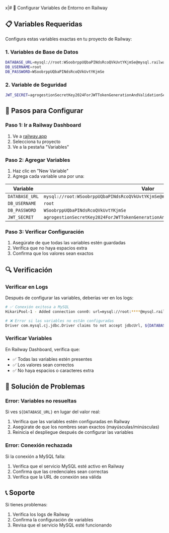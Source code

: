 x|# 🔧 Configurar Variables de Entorno en Railway

## 📋 Variables Requeridas

Configura estas variables exactas en tu proyecto de Railway:

### **1. Variables de Base de Datos**

```bash
DATABASE_URL=mysql://root:WSoobrppUQbaPINdsRcoQVkUvtYKjmSe@mysql.railway.internal:3306/railway
DB_USERNAME=root
DB_PASSWORD=WSoobrppUQbaPINdsRcoQVkUvtYKjmSe
```

### **2. Variable de Seguridad**

```bash
JWT_SECRET=agrogestionSecretKey2024ForJWTTokenGenerationAndValidationSecureAndLongEnough
```

## 🚀 Pasos para Configurar

### **Paso 1: Ir a Railway Dashboard**
1. Ve a [railway.app](https://railway.app)
2. Selecciona tu proyecto
3. Ve a la pestaña "Variables"

### **Paso 2: Agregar Variables**
1. Haz clic en "New Variable"
2. Agrega cada variable una por una:

| Variable | Valor |
|----------|-------|
| `DATABASE_URL` | `mysql://root:WSoobrppUQbaPINdsRcoQVkUvtYKjmSe@mysql.railway.internal:3306/railway` |
| `DB_USERNAME` | `root` |
| `DB_PASSWORD` | `WSoobrppUQbaPINdsRcoQVkUvtYKjmSe` |
| `JWT_SECRET` | `agrogestionSecretKey2024ForJWTTokenGenerationAndValidationSecureAndLongEnough` |

### **Paso 3: Verificar Configuración**
1. Asegúrate de que todas las variables estén guardadas
2. Verifica que no haya espacios extra
3. Confirma que los valores sean exactos

## 🔍 Verificación

### **Verificar en Logs**
Después de configurar las variables, deberías ver en los logs:

```bash
# ✅ Conexión exitosa a MySQL
HikariPool-1 - Added connection conn0: url=mysql://root:****@mysql.railway.internal:3306/railway

# ❌ Error si las variables no están configuradas
Driver com.mysql.cj.jdbc.Driver claims to not accept jdbcUrl, ${DATABASE_URL}
```

### **Verificar Variables**
En Railway Dashboard, verifica que:
- ✅ Todas las variables estén presentes
- ✅ Los valores sean correctos
- ✅ No haya espacios o caracteres extra

## 🚨 Solución de Problemas

### **Error: Variables no resueltas**
Si ves `${DATABASE_URL}` en lugar del valor real:
1. Verifica que las variables estén configuradas en Railway
2. Asegúrate de que los nombres sean exactos (mayúsculas/minúsculas)
3. Reinicia el despliegue después de configurar las variables

### **Error: Conexión rechazada**
Si la conexión a MySQL falla:
1. Verifica que el servicio MySQL esté activo en Railway
2. Confirma que las credenciales sean correctas
3. Verifica que la URL de conexión sea válida

## 📞 Soporte

Si tienes problemas:
1. Verifica los logs de Railway
2. Confirma la configuración de variables
3. Revisa que el servicio MySQL esté funcionando
